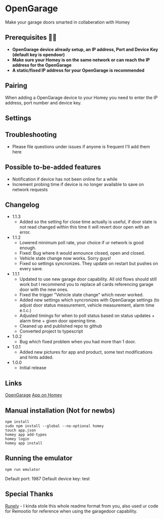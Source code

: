 
# OpenGarage

Make your garage doors smarted in collaberation with Homey

## Prerequisites :man_mechanic:

- **OpenGarage device already setup, an IP address, Port and Device Key (default key is opendoor)**
- **Make sure your Homey is on the same network or can reach the IP address for the OpenGarage**
- **A static/fixed IP address for your OpenGarage is recommended**

## Pairing

When adding a OpenGarage device to your Homey you need to enter the IP address, port number and device key. 

## Settings

## Troubleshooting

 - Please file questions under issues if anyone is frequent I'll add them here

## Possible to-be-added features

 - Notification if device has not been online for a while
 - Increment probing time if device is no longer available to save on network requests
 
## Changelog
- 1.1.3 
    - Added so the setting for close time actually is useful, if door state is not read changed within this time it will revert door open with an error.
- 1.1.2
    - Lowered minimum poll rate, your choice if ur network is good enough.
    - Fixed: Bug where it would announce closed, open and closed.
    - Vehicle state change now works. Sorry guys!
    - Fixed so settings syncronizes. They update on restart but pushes on every save.
- 1.1.1
    - Updated to use new garage door capability. All old flows should still work but I recommend you to replace all cards referencing garage door with the new ones. 
    - Fixed the trigger "Vehicle state change" which never worked.
    - Added new settings which syncronizes with OpenGarage settings (to adjust door status measurement, vehicle measurement, alarm time e.t.c.)
    - Adjusted timings for when to poll status based on status updates + alarm time + given door opening time.
    - Cleaned up and published repo to github
    - Converted project to typescript
- 1.0.2
    - Bug which fixed problem when you had more than 1 door.
- 1.0.1
    - Added new pictures for app and product, some text modifications and hints added.
- 1.0.0
    - Initial release

## Links

[OpenGarage](https://opengarage.io/)
[App on Homey](https://homey.app/en-us/app/no.tjweb.opengarage/OpenGarage/)

## Manual installation (Not for newbs)

```
npm install
sudo npm install --global --no-optional homey
touch app.json
homey app add-types
homey login
homey app install
```

## Running the emulator

```
npm run emulator
```

Default port: 1987
Default device key: test

## Special Thanks

[Runely](https://github.com/runely) - I kinda stole this whole readme format from you, also used ur code for Remootio for reference when using the garagedoor capability.
